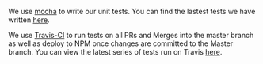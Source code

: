 We use [mocha](https://mochajs.org/) to write our unit tests. You can find the lastest tests we have written [here](https://github.com/ladybug-tools/spider-core/tree/master/test).

We use [Travis-CI](https://travis-ci.org/) to run tests on all PRs and Merges into the master branch as well as deploy to NPM once changes are committed to the Master branch. You can view the latest series of tests run on Travis [here](https://travis-ci.org/ladybug-tools/spider-core).